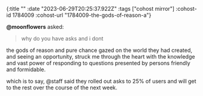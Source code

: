 {:title ""
 :date "2023-06-29T20:25:37.922Z"
 :tags ["cohost mirror"]
 :cohost-id 1784009
 :cohost-url "1784009-the-gods-of-reason-a"}

**@moonflowers** asked:
> why do you have asks and i dont

the gods of reason and pure chance gazed on the world they had created, and seeing an opportunity, struck me through the heart with the knowledge and vast power of responding to questions presented by persons friendly and formidable.

which is to say, @staff said they rolled out asks to 25% of users and will get to the rest over the course of the next week.